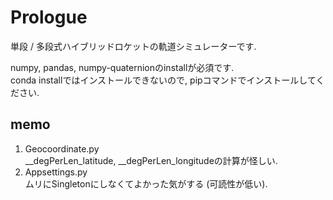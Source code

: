 # Prologue

単段 / 多段式ハイブリッドロケットの軌道シミュレーターです.

numpy, pandas, numpy-quaternionのinstallが必須です.  
conda installではインストールできないので, pipコマンドでインストールしてください.

## memo

1. Geocoordinate.py  
    __degPerLen_latitude, __degPerLen_longitudeの計算が怪しい.
2. Appsettings.py  
    ムリにSingletonにしなくてよかった気がする (可読性が低い). 